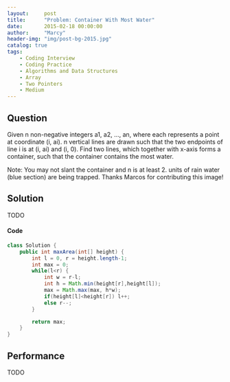 ```yaml
---
layout:     post
title:      "Problem: Container With Most Water"
date:       2015-02-18 00:00:00
author:     "Marcy"
header-img: "img/post-bg-2015.jpg"
catalog: true
tags:
    - Coding Interview
    - Coding Practice
    - Algorithms and Data Structures
    - Array
    - Two Pointers
    - Medium
---
```


## Question

Given n non-negative integers a1, a2, ..., an, where each represents a point at coordinate (i, ai). n vertical lines are drawn such that the two endpoints of line i is at (i, ai) and (i, 0). Find two lines, which together with x-axis forms a container, such that the container contains the most water.

Note: You may not slant the container and n is at least 2. units of rain water (blue section) are being trapped. Thanks Marcos for contributing this image!

## Solution
TODO

#### Code
```java
class Solution {
    public int maxArea(int[] height) {
        int l = 0, r = height.length-1;
        int max = 0;
        while(l<r) {
            int w = r-l;
            int h = Math.min(height[r],height[l]);
            max = Math.max(max, h*w);
            if(height[l]<height[r]) l++;
            else r--;
        }

        return max;
    }
}
```

## Performance
TODO
